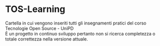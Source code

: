 # TOS-Learning
Cartella in cui vengono inseriti tutti gli insegnamenti pratici del corso Tecnologie Open Source - UniPD\
È un progetto in continuo sviluppo pertanto non si ricerca completezza o totale correttezza nella versione attuale.
